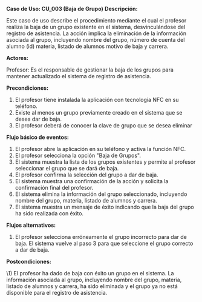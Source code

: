 ﻿**Caso de Uso: CU\_003 (Baja de Grupo)** **Descripción:** 

Este caso de uso describe el procedimiento mediante el cual el profesor realiza la baja de un grupo existente en el sistema, desvinculándose del registro de asistencia. La acción implica la eliminación de la información asociada al grupo, incluyendo nombre del grupo, número de cuenta del alumno (id) materia, listado de alumnos motivo de baja y carrera. 

**Actores:** 

Profesor: Es el responsable de gestionar la baja de los grupos para mantener actualizado el sistema de registro de asistencia. 

**Precondiciones:** 

1. El profesor tiene instalada la aplicación con tecnología NFC en su teléfono. 
1. Existe al menos un grupo previamente creado en el sistema que se desea dar de baja. 
1. El profesor  deberá de conocer la clave de grupo que se desea eliminar 

**Flujo básico de eventos:** 

1) El profesor abre la aplicación en su teléfono y activa la función NFC. 
1) El profesor selecciona la opción "Baja de Grupos". 
1) El sistema muestra la lista de los grupos existentes y permite al profesor seleccionar el grupo que se dará de baja. 
1) El profesor confirma la selección del grupo a dar de baja. 
1) El sistema muestra una confirmación de la acción y solicita la confirmación final del profesor. 
8) El sistema elimina la información del grupo seleccionado, incluyendo nombre del grupo, materia, listado de alumnos y carrera. 
8) El sistema muestra un mensaje de éxito indicando que la baja del grupo ha sido realizada con éxito. 

**Flujos alternativos:**
   1)  El profesor selecciona erróneamente el grupo incorrecto para dar de baja\. El sistema vuelve al paso 3 para que seleccione el grupo correcto a dar de baja\. 

**Postcondiciones:** 

\1)  El profesor ha dado de baja con éxito un grupo en el sistema\. La información asociada al grupo, incluyendo nombre del grupo, materia, listado de alumnos y carrera, ha sido eliminada y el grupo ya no está disponible para el registro de asistencia\. 
